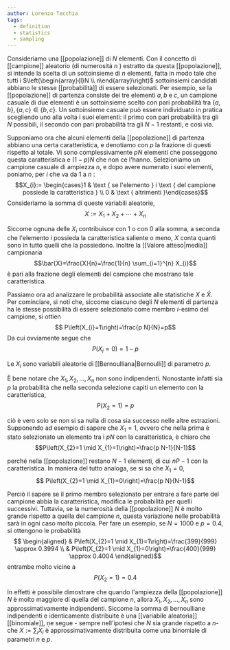 ```yaml
---
author: Lorenzo Tecchia
tags:
  - definition
  - statistics
  - sampling
---
```

Consideriamo una [[popolazione]] di $N$ elementi. Con il concetto di [[campione]] aleatorio (di numerosità $n$ ) estratto da questa [[popolazione]], si intende la scelta di un sottoinsieme di $n$ elementi, fatta in modo tale che tutti i $\left(\begin{array}{l}N \\ n\end{array}\right)$ sottoinsiemi candidati abbiano le stesse [[probabilità]] di essere selezionati. Per esempio, se la [[popolazione]] di partenza consiste dei tre elementi $a, b \; \mathrm{e}\; c$, un campione casuale di due elementi è un sottoinsieme scelto con pari probabilità tra $\{a, b\},\{a, c\} \in\{b, c\}$. Un sottoinsieme casuale può essere individuato in pratica scegliendo uno alla volta i suoi elementi: il primo con pari probabilità tra gli $N$ possibili, il secondo con pari probabilità tra gli $N-1$ restanti, e così via.

Supponiamo ora che alcuni elementi della [[popolazione]] di partenza abbiano una certa caratteristica, e denotiamo con $p$ la frazione di questi rispetto al totale. Vi sono complessivamente $p N$ elementi che posseggono questa caratteristica e $(1-p) N$ che non ce l'hanno. Selezioniamo un campione casuale di ampiezza $n$, e dopo avere numerato i suoi elementi, poniamo, per $i$ che va da 1 a $n$ :$$X_{i}:= \begin{cases}1 & \text { se l'elemento } i \text { del campione possiede la caratteristica } \\ 0 & \text { altrimenti }\end{cases}$$
Consideriamo la somma di queste variabili aleatorie,$$X:=X_{1}+X_{2}+\cdots+X_{n}$$

Siccome ognuna delle $X_{i}$ contribuisce con $1$ o con $0$ alla somma, a seconda che l'elemento $i$ possieda la caratteristica saliente o meno, $X$ conta quanti sono in tutto quelli che la possiedono. Inoltre la [[Valore atteso|media]] campionaria$$\bar{X}=\frac{X}{n}=\frac{1}{n} \sum_{i=1}^{n} X_{i}$$ è pari alla frazione degli elementi del campione che mostrano tale caratteristica.

Passiamo ora ad analizzare le probabilità associate alle statistiche $X$ e $\bar{X}$. Per cominciare, si noti che, siccome ciascuno degli $N$ elementi di partenza ha le stesse  possibilità di essere selezionato come membro $i$-esimo del campione, si ottien $$ P\left(X_{i}=1\right)=\frac{p N}{N}=p$$
Da cui ovviamente segue che $$P\left(X_{i}=0\right)=1-p$$

Le $X_{i}$ sono variabili aleatorie di [[Bernoulliana|Bernoulli]] di parametro $p$.

È bene notare che $X_{1}, X_{2}, \ldots, X_{n}$ non sono indipendenti. Nonostante infatti sia $p$ la probabilità che nella seconda selezione capiti un elemento con la caratteristica, $$ P\left(X_{2}=1\right)=p $$

ciò è vero solo se non si sa nulla di cosa sia successo nelle altre estrazioni. Supponendo ad esempio di sapere che $X_{1}=1$, ovvero che nella prima è stato selezionato un elemento tra i $p N$ con la caratteristica, è chiaro che $$P\left(X_{2}=1 \mid X_{1}=1\right)=\frac{p N-1}{N-1}$$

perché nella [[popolazione]] restano $N-1$ elementi, di cui $n P-1$ con la caratteristica. In maniera del tutto analoga, se si sa che $X_{1}=0$, $$ P\left(X_{2}=1 \mid X_{1}=0\right)=\frac{p N}{N-1}$$

Perciò il sapere se il primo membro selezionato per entrare a fare parte del campione abbia la caratteristica, modifica le probabilità per quelli successivi. Tuttavia, se la numerosità della [[popolazione]] $N$ è molto grande rispetto a quella del campione $n$, questa variazione nelle probabilità sarà in ogni caso molto piccola. Per fare un esempio, se $N=1000$ e $p=0.4$, si ottengono le probabilità $$
\begin{aligned}
& P\left(X_{2}=1 \mid X_{1}=1\right)=\frac{399}{999} \approx 0.3994 \\
& P\left(X_{2}=1 \mid X_{1}=0\right)=\frac{400}{999} \approx 0.4004
\end{aligned}$$ entrambe molto vicine a $$ P\left(X_{2}=1\right)=0.4 $$

In effetti è possibile dimostrare che quando l'ampiezza della [[popolazione]] $N$ è molto maggiore di quella del campione $n$, allora $X_{1}, X_{2}, \ldots, X_{n}$ sono approssimativamente indipendenti. Siccome la somma di bernoulliane indipendenti e identicamente distribuite è una [[variabile aleatoria]] [[binomiale]], ṇe segue - sempre nell'ipotesi che $N$ sia grande rispetto a $n$-che $X:=\sum_{i} X_{i}$ è approssimativamente distribuita come una binomiale di parametri $n$ e $p$.